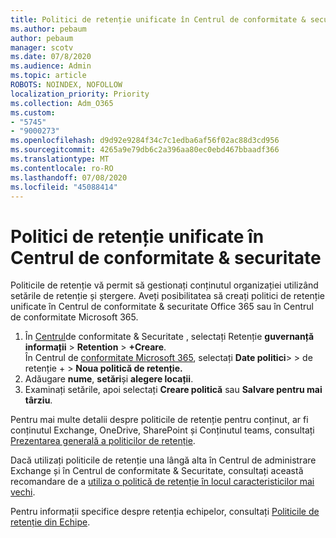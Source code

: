 ```yaml
---
title: Politici de retenție unificate în Centrul de conformitate & securitate
ms.author: pebaum
author: pebaum
manager: scotv
ms.date: 07/8/2020
ms.audience: Admin
ms.topic: article
ROBOTS: NOINDEX, NOFOLLOW
localization_priority: Priority
ms.collection: Adm_O365
ms.custom:
- "5745"
- "9000273"
ms.openlocfilehash: d9d92e9284f34c7c1edba6af56f02ac88d3cd956
ms.sourcegitcommit: 4265a9e79db6c2a396aa80ec0ebd467bbaadf366
ms.translationtype: MT
ms.contentlocale: ro-RO
ms.lasthandoff: 07/08/2020
ms.locfileid: "45088414"
---
```

# <a name="unified-retention-policies-in-the-security--compliance-center"></a>Politici de retenție unificate în Centrul de conformitate & securitate

Politicile de retenție vă permit să gestionați conținutul organizației utilizând setările de retenție și ștergere. Aveți posibilitatea să creați politici de retenție unificate în Centrul de conformitate & securitate Office 365 sau în Centrul de conformitate Microsoft 365. 

1. În [Centrul](https://go.microsoft.com/fwlink/p/?linkid=2077143)de conformitate & Securitate , selectați Retenție **guvernanță informații**  >  **Retention**  >  **+Creare**. <br/>
    În Centrul de [conformitate Microsoft 365](https://go.microsoft.com/fwlink/p/?linkid=2077149), selectați **Date politici**> > de retenție +  >  **Noua politică de retenție.**
2. Adăugare **nume**, **setări**și **alegere locații**.
3. Examinați setările, apoi selectați **Creare politică** sau **Salvare pentru mai târziu**.  
      
Pentru mai multe detalii despre politicile de retenție pentru conținut, ar fi conținutul Exchange, OneDrive, SharePoint și Conținutul teams, consultați [Prezentarea generală a politicilor de retenție](https://go.microsoft.com/fwlink/?linkid=2127785).  
    
Dacă utilizați politicile de retenție una lângă alta în Centrul de administrare Exchange și în Centrul de conformitate & Securitate, consultați această recomandare de a [utiliza o politică de retenție în locul caracteristicilor mai vechi](https://docs.microsoft.com/microsoft-365/compliance/retention-policies?view=o365-worldwide#use-a-retention-policy-instead-of-older-features).  
    
Pentru informații specifice despre retenția echipelor, consultați [Politicile de retenție din Echipe](https://docs.microsoft.com/microsoftteams/retention-policies).